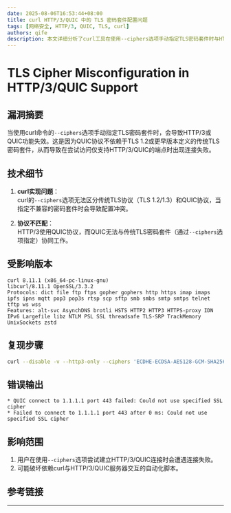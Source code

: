 ```yaml
---
date: 2025-08-06T16:53:44+08:00
title: curl HTTP/3/QUIC 中的 TLS 密码套件配置问题
tags: [网络安全, HTTP/3, QUIC, TLS, curl]
authors: qife
description: 本文详细分析了curl工具在使用--ciphers选项手动指定TLS密码套件时与HTTP/3/QUIC协议的兼容性问题，包括问题现象、复现步骤及影响范围。
---
```


# TLS Cipher Misconfiguration in HTTP/3/QUIC Support

## 漏洞摘要
当使用curl命令的`--ciphers`选项手动指定TLS密码套件时，会导致HTTP/3或QUIC功能失效。这是因为QUIC协议不依赖于TLS 1.2或更早版本定义的传统TLS密码套件，从而导致在尝试访问仅支持HTTP/3/QUIC的端点时出现连接失败。

## 技术细节
1. **curl实现问题**：  
   curl的`--ciphers`选项无法区分传统TLS协议（TLS 1.2/1.3）和QUIC协议，当指定不兼容的密码套件时会导致配置冲突。

2. **协议不匹配**：  
   HTTP/3使用QUIC协议，而QUIC无法与传统TLS密码套件（通过`--ciphers`选项指定）协同工作。

## 受影响版本
```plaintext
curl 8.11.1 (x86_64-pc-linux-gnu) 
libcurl/8.11.1 OpenSSL/3.3.2 
Protocols: dict file ftp ftps gopher gophers http https imap imaps ipfs ipns mqtt pop3 pop3s rtsp scp sftp smb smbs smtp smtps telnet tftp ws wss
Features: alt-svc AsynchDNS brotli HSTS HTTP2 HTTP3 HTTPS-proxy IDN IPv6 Largefile libz NTLM PSL SSL threadsafe TLS-SRP TrackMemory UnixSockets zstd
```

## 复现步骤
```bash
curl --disable -v --http3-only --ciphers 'ECDHE-ECDSA-AES128-GCM-SHA256:...' https://1.1.1.1/cdn-cgi/trace
```

## 错误输出
```plaintext
* QUIC connect to 1.1.1.1 port 443 failed: Could not use specified SSL cipher
* Failed to connect to 1.1.1.1 port 443 after 0 ms: Could not use specified SSL cipher
```

## 影响范围
1. 用户在使用`--ciphers`选项尝试建立HTTP/3/QUIC连接时会遭遇连接失败。
2. 可能破坏依赖curl与HTTP/3/QUIC服务器交互的自动化脚本。

## 参考链接


---

